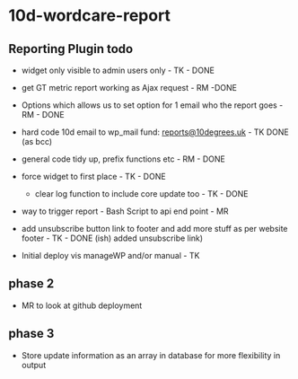 # 10d-wordcare-report


## Reporting Plugin todo  

- widget only visible to admin users only - TK - DONE

 - get GT metric report working as Ajax request - RM -DONE

 - Options which allows us to set option for 1 email who the report goes - RM - DONE

- hard code 10d email to wp_mail fund: reports@10degrees.uk - TK DONE (as bcc)

 - general code tidy up, prefix functions etc - RM - DONE

- force widget to first place - TK - DONE

  - clear log function to include core update too - TK - DONE

 - way to trigger report - Bash Script to api end point - MR

 - add unsubscribe button link to footer and add more stuff as per website footer - TK - DONE (ish) added unsubscribe link)

 - Initial deploy vis manageWP and/or manual - TK



## phase 2

 - MR to look at github deployment

## phase 3

- Store update information as an array in database for more flexibility in output
